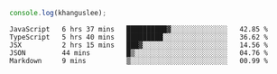 ```js
console.log(khanguslee);
```

<!--START_SECTION:waka-->
```text
JavaScript   6 hrs 37 mins   ██████████▓░░░░░░░░░░░░░░   42.85 % 
TypeScript   5 hrs 40 mins   █████████░░░░░░░░░░░░░░░░   36.62 % 
JSX          2 hrs 15 mins   ███▓░░░░░░░░░░░░░░░░░░░░░   14.56 % 
JSON         44 mins         █▒░░░░░░░░░░░░░░░░░░░░░░░   04.76 % 
Markdown     9 mins          ▒░░░░░░░░░░░░░░░░░░░░░░░░   00.99 % 
```
<!--END_SECTION:waka-->

<!--
**khanguslee/khanguslee** is a ✨ _special_ ✨ repository because its `README.md` (this file) appears on your GitHub profile.

Here are some ideas to get you started:

- 🔭 I’m currently working on ...
- 🌱 I’m currently learning ...
- 👯 I’m looking to collaborate on ...
- 🤔 I’m looking for help with ...
- 💬 Ask me about ...
- 📫 How to reach me: ...
- 😄 Pronouns: ...
- ⚡ Fun fact: ...
-->
